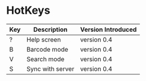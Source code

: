 # HotKeys


| Key | Description | Version Introduced |
| -- | -- | -- |
| ? | Help screen | version 0.4 |
| B | Barcode mode | version 0.4 |
| V | Search mode | version 0.4 |
| S | Sync with server | version 0.4 |